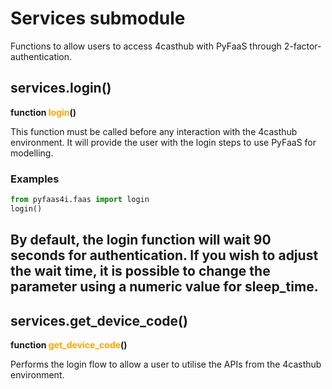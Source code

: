 # Services submodule
Functions to allow users to access 4casthub with PyFaaS through 2-factor-authentication. 

## services.login()
**function <span style="color:orange">login</span>()**

This function must be called before any interaction with the 4casthub environment.
It will provide the user with the login steps to use PyFaaS for modelling.


### **Examples**
```python
from pyfaas4i.faas import login
login()
```
By default, the login function will wait 90 seconds for authentication. If you wish to adjust the wait time, it is possible to change the parameter using a numeric value for sleep_time.
---

## services.get_device_code()
**function <span style="color:orange">get_device_code</span>()**

Performs the login flow to allow a user to utilise the APIs from the 4casthub environment.

